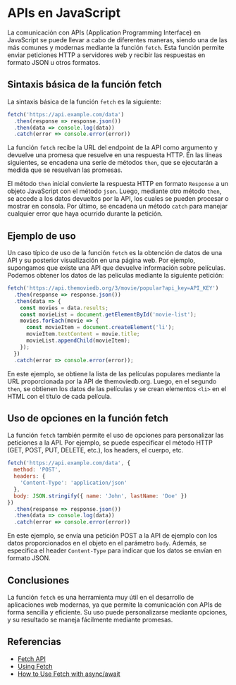 # APIs en JavaScript

La comunicación con APIs (Application Programming Interface) en JavaScript se puede llevar a cabo de diferentes maneras, siendo una de las más comunes y modernas mediante la función `fetch`. Esta función permite enviar peticiones HTTP a servidores web y recibir las respuestas en formato JSON u otros formatos.

## Sintaxis básica de la función fetch
La sintaxis básica de la función `fetch` es la siguiente:

```javascript
fetch('https://api.example.com/data')
  .then(response => response.json())
  .then(data => console.log(data))
  .catch(error => console.error(error))
```

La función `fetch` recibe la URL del endpoint de la API como argumento y devuelve una promesa que resuelve en una respuesta HTTP. En las líneas siguientes, se encadena una serie de métodos `then`, que se ejecutarán a medida que se resuelvan las promesas.

El método `then` inicial convierte la respuesta HTTP en formato `Response` a un objeto JavaScript con el método `json`. Luego, mediante otro método `then`, se accede a los datos devueltos por la API, los cuales se pueden procesar o mostrar en consola. Por último, se encadena un método `catch` para manejar cualquier error que haya ocurrido durante la petición.

## Ejemplo de uso
Un caso típico de uso de la función `fetch` es la obtención de datos de una API y su posterior visualización en una página web. Por ejemplo, supongamos que existe una API que devuelve información sobre películas. Podemos obtener los datos de las películas mediante la siguiente petición:

```javascript
fetch('https://api.themoviedb.org/3/movie/popular?api_key=API_KEY')
  .then(response => response.json())
  .then(data => {
    const movies = data.results;
    const movieList = document.getElementById('movie-list');
    movies.forEach(movie => {
      const movieItem = document.createElement('li');
      movieItem.textContent = movie.title;
      movieList.appendChild(movieItem);
    });
  })
  .catch(error => console.error(error));
```

En este ejemplo, se obtiene la lista de las películas populares mediante la URL proporcionada por la API de themoviedb.org. Luego, en el segundo `then`, se obtienen los datos de las películas y se crean elementos `<li>` en el HTML con el título de cada película.

## Uso de opciones en la función fetch

La función `fetch` también permite el uso de opciones para personalizar las peticiones a la API. Por ejemplo, se puede especificar el método HTTP (GET, POST, PUT, DELETE, etc.), los headers, el cuerpo, etc.

```javascript
fetch('https://api.example.com/data', {
  method: 'POST',
  headers: {
    'Content-Type': 'application/json'
  },
  body: JSON.stringify({ name: 'John', lastName: 'Doe' })
})
  .then(response => response.json())
  .then(data => console.log(data))
  .catch(error => console.error(error))
```

En este ejemplo, se envía una petición POST a la API de ejemplo con los datos proporcionados en el objeto en el parámetro `body`. Además, se especifica el header `Content-Type` para indicar que los datos se envían en formato JSON.

## Conclusiones

La función `fetch` es una herramienta muy útil en el desarrollo de aplicaciones web modernas, ya que permite la comunicación con APIs de forma sencilla y eficiente. Su uso puede personalizarse mediante opciones, y su resultado se maneja fácilmente mediante promesas.

## Referencias
- [Fetch API](https://developer.mozilla.org/en-US/docs/Web/API/Fetch_API)
- [Using Fetch](https://developer.mozilla.org/en-US/docs/Web/API/Fetch_API/Using_Fetch)
- [How to Use Fetch with async/await](https://dmitripavlutin.com/javascript-fetch-async-await/)